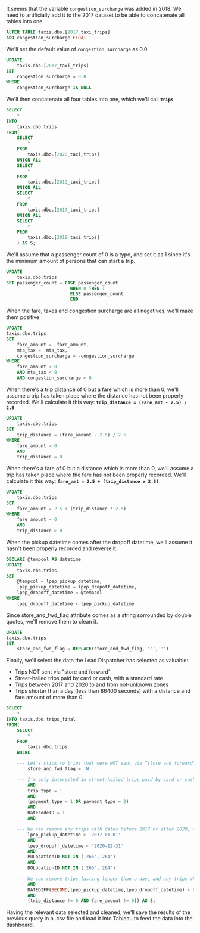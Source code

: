 It seems that the variable `congestion_surcharge` was added in 2018. We need to artificially add it to the 2017 dataset to be able to concatenate all tables into one.

```sql
ALTER TABLE taxis.dbo.[2017_taxi_trips]
ADD congestion_surcharge FLOAT
```

We'll set the default value of `congestion_surcharge` as 0.0
```sql
UPDATE
	taxis.dbo.[2017_taxi_trips]
SET
    congestion_surcharge = 0.0
WHERE
    congestion_surcharge IS NULL
```

We'll then concatenate all four tables into one, which we'll call **`trips`**
```sql
SELECT
	*
INTO
	taxis.dbo.trips
FROM(
	SELECT
		*
	FROM
		taxis.dbo.[2020_taxi_trips]
	UNION ALL
	SELECT
		*
	FROM
		taxis.dbo.[2019_taxi_trips]
    UNION ALL
	SELECT
		*
	FROM
		taxis.dbo.[2017_taxi_trips]
    UNION ALL
	SELECT
		*
	FROM
		taxis.dbo.[2018_taxi_trips]
    ) AS S;
```

We'll assume that a passenger count of 0 is a typo, and set it as 1 since it's the minimum amount of persons that can start a trip.
```sql
UPDATE
	taxis.dbo.trips
SET passenger_count = CASE passenger_count
						WHEN 0 THEN 1
						ELSE passenger_count
						END
```

When the fare, taxes and congestion surcharge are all negatives, we'll make them positive
```sql
UPDATE
taxis.dbo.trips
SET 
	fare_amount = -fare_amount,
	mta_tax = -mta_tax,
	congestion_surcharge = -congestion_surcharge
WHERE
	fare_amount < 0
	AND mta_tax < 0
	AND congestion_surcharge < 0
```

When there's a trip distance of 0 but a fare which is more than 0, we'll assume a trip has taken place where the distance has not been properly recorded. We'll calculate it this way: **`trip_distance = (Fare_amt - 2.5) / 2.5`**
```sql
UPDATE
	taxis.dbo.trips
SET 
	trip_distance = (fare_amount - 2.5) / 2.5
WHERE
	fare_amount > 0
	AND
	trip_distance = 0
```

When there's a fare of 0 but a distance which is more than 0, we'll assume a trip has taken place where the fare has not been properly recorded. We'll calculate it this way: **`fare_amt = 2.5 + (trip_distance x 2.5)`**
```sql
UPDATE
	taxis.dbo.trips
SET 
	fare_amount = 2.5 + (trip_distance * 2.5)
WHERE
	fare_amount = 0
	AND
	trip_distance > 0
```

When the pickup datetime comes after the dropoff datetime, we'll assume it hasn't been properly recorded and reverse it.
```sql
DECLARE @tempcol AS datetime
UPDATE
	taxis.dbo.trips
SET
	@tempcol = lpep_pickup_datetime,
	lpep_pickup_datetime = lpep_dropoff_datetime,
	lpep_dropoff_datetime = @tempcol
WHERE
	lpep_dropoff_datetime < lpep_pickup_datetime
```

Since store_and_fwd_flag attribute comes as a string sorrounded by double quotes, we'll remove them to clean it.
```sql
UPDATE
taxis.dbo.trips
SET
	store_and_fwd_flag = REPLACE(store_and_fwd_flag, '"', '')
```

Finally, we'll select the data the Lead Dispatcher has selected as valuable:
- Trips NOT sent via "store and forward"
- Street-hailed trips paid by card or cash, with a standard rate
- Trips between 2017 and 2020 to and from not-unknown zones
- Trips shorter than a day (less than 86400 seconds) with a distance and fare amount of more than 0
```sql
SELECT
	*
INTO taxis.dbo.trips_final
FROM(
	SELECT
		*
	FROM
		taxis.dbo.trips
	WHERE

	--- Let’s stick to trips that were NOT sent via “store and forward”
		store_and_fwd_flag = 'N'

	--- I’m only interested in street-hailed trips paid by card or cash, with a standard rate
		AND
		trip_type = 1
		AND
		(payment_type = 1 OR payment_type = 2)
		AND
		RatecodeID = 1
		AND

	--- We can remove any trips with dates before 2017 or after 2020, along with any trips with pickups or drop-offs into unknown zones
		lpep_pickup_datetime > '2017-01-01'
		AND
		lpep_dropoff_datetime < '2020-12-31'
		AND
		PULocationID NOT IN ('265','264')
		AND
		DOLocationID NOT IN ('265','264')

	--- We can remove trips lasting longer than a day, and any trips which show both a distance and fare amount of 0
		AND
		DATEDIFF(SECOND,lpep_pickup_datetime,lpep_dropoff_datetime) < 86400
		AND
		(trip_distance != 0 AND fare_amount != 0)) AS S;
```

Having the relevant data selected and cleaned, we'll save the results of the previous query in a .csv file and load it into Tableau to feed the data into the dashboard.
